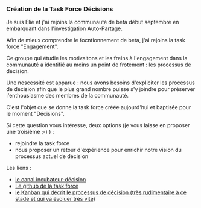 ### Création de la Task Force Décisions

Je suis Elie et j'ai rejoins la communauté de beta début septembre en embarquant dans l'investigation Auto-Partage.  

Afin de mieux comprendre le focntionnement de beta, j'ai rejoins la task force "Engagement". 

Ce groupe qui étudie les motivaitons et les freins à l'engagement dans la communauté a identifié au moins un point de frotement : les processus de décision.

Une nescessité est apparue : nous avons besoins d'expliciter les processus de décision afin que le plus grand nombre puisse s'y joindre pour préserver l'enthousiasme des membres de la communauté. 

C'est l'objet que se donne la task force créée aujourd'hui et baptisée pour le moment "Décisions". 

Si cette question vous intéresse, deux options (je vous laisse en proposer une troisième ;-) ) : 
- rejoindre la task force
- nous proposer un retour d'expérience pour enrichir notre vision du processus actuel de décision

Les liens : 

- [le canal incubateur-décision](https://startups-detat.slack.com/archives/C01BZ6C5X1P)
- [Le github de la task force](https://github.com/edacook/decisions-beta-gouv/projects/1)
- [le Kanban qui décrit le processus de décision (très rudimentaire à ce stade et qui va évoluer très vite)](https://trello.com/b/EscV8Zo6/betagouvfr-d%C3%A9cisions)
